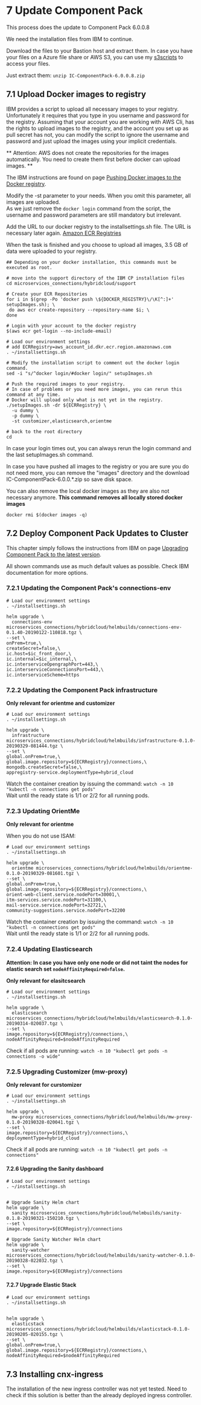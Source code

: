 # 7 Update Component Pack
This process does the update to Component Pack 6.0.0.8

We need the installation files from IBM to continue.

Download the files to your Bastion host and extract them. In case you have your files on a Azure file share or AWS S3, you can use my [s3scripts](https://github.com/MSSputnik/s3scripts) to access your files.

Just extract them: `unzip IC-ComponentPack-6.0.0.8.zip`


## 7.1 Upload Docker images to registry
IBM provides a script to upload all necessary images to your registry. Unfortunately it requires that you type in you username and password for the registry. 
Assuming that your account you are working with AWS Cli, has the rights to upload images to the registry, and the account you set up as pull secret has not, you can modify the script to ignore the username and password and just upload the images using your implicit credentials.


** Attention: AWS does not create the repositories for the images automatically. You need to create them first before docker can upload images. **

The IBM instructions are found on page [Pushing Docker images to the Docker registry](https://www.ibm.com/support/knowledgecenter/en/SSYGQH_6.0.0/admin/install/cp_install_push_docker_images.html).

Modify the -st parameter to your needs. When you omit this parameter, all images are uploaded.  
As we just remove the `docker login` command from the script, the username and password parameters are still mandatory but irrelevant.

Add the URL to our docker registry to the installsettings.sh file. The URL is necessary later again. [Amazon ECR Registries](https://docs.aws.amazon.com/AmazonECR/latest/userguide/Registries.html)

When the task is finished and you choose to upload all images, 3.5 GB of data were uploaded to your registry.

```
## Depending on your docker installation, this commands must be executed as root.

# move into the support directory of the IBM CP installation files
cd microservices_connections/hybridcloud/support

# Create your ECR Repositories
for i in $(grep -Po 'docker push \${DOCKER_REGISTRY}\/\K[^:]+' setupImages.sh); \
 do aws ecr create-repository --repository-name $i; \
done 

# Login with your account to the docker registry
$(aws ecr get-login --no-include-email)

# Load our environment settings
# add ECRRegistry=aws_account_id.dkr.ecr.region.amazonaws.com
. ~/installsettings.sh

# Modify the installation script to comment out the docker login command.
sed -i "s/^docker login/#docker login/" setupImages.sh

# Push the required images to your registry.
# In case of problems or you need more images, you can rerun this command at any time.
# Docker will upload only what is not yet in the registry.
./setupImages.sh -dr ${ECRRegistry} \
  -u dummy \
  -p dummy \
  -st customizer,elasticsearch,orientme

# back to the root directory
cd 

```

In case your login times out, you can always rerun the login command and the last setupImages.sh command.

In case you have pushed all images to the registry or you are sure you do not need more, you can remove the "images" directory and the download IC-ComponentPack-6.0.0.*.zip so save disk space.

You can also remove the local docker images as they are also not necessary anymore. **This command removes all locally stored docker images**

```
docker rmi $(docker images -q)

```

## 7.2 Deploy Component Pack Updates to Cluster

This chapter simply follows the instructions from IBM on page [Upgrading Component Pack to the latest version](https://www.ibm.com/support/knowledgecenter/en/SSYGQH_6.0.0/admin/install/cp_install_upgrade_latest_versions.html).

All shown commands use as much default values as possible. Check IBM documentation for more options.

### 7.2.1 Updating the Component Pack's connections-env

```
# Load our environment settings
. ~/installsettings.sh

helm upgrade \
  connections-env microservices_connections/hybridcloud/helmbuilds/connections-env-0.1.40-20190122-110818.tgz \
--set \
onPrem=true,\
createSecret=false,\
ic.host=$ic_front_door,\
ic.internal=$ic_internal,\
ic.interserviceOpengraphPort=443,\
ic.interserviceConnectionsPort=443,\
ic.interserviceScheme=https

```

### 7.2.2 Updating the Component Pack infrastructure

**Only relevant for orientme and customizer**

```
# Load our environment settings
. ~/installsettings.sh

helm upgrade \
  infrastructure microservices_connections/hybridcloud/helmbuilds/infrastructure-0.1.0-20190329-081444.tgz \
--set \
global.onPrem=true,\
global.image.repository=${ECRRegistry}/connections,\
mongodb.createSecret=false,\
appregistry-service.deploymentType=hybrid_cloud

```

Watch the container creation by issuing the command: `watch -n 10 "kubectl -n connections get pods"`  
Wait until the ready state is 1/1 or 2/2 for all running pods.

### 7.2.3 Updating OrientMe

**Only relevant for orientme**

When you do not use ISAM:

```
# Load our environment settings
. ~/installsettings.sh

helm upgrade \
  orientme microservices_connections/hybridcloud/helmbuilds/orientme-0.1.0-20190329-081601.tgz \
--set \
global.onPrem=true,\
global.image.repository=${ECRRegistry}/connections,\
orient-web-client.service.nodePort=30001,\
itm-services.service.nodePort=31100,\
mail-service.service.nodePort=32721,\
community-suggestions.service.nodePort=32200

```

Watch the container creation by issuing the command: `watch -n 10 "kubectl -n connections get pods"`  
Wait until the ready state is 1/1 or 2/2 for all running pods.


### 7.2.4 Updating Elasticsearch

**Attention: In case you have only one node or did not taint the nodes for elastic search set `nodeAffinityRequired=false`.**

**Only relevant for elasitcsearch**

```
# Load our environment settings
. ~/installsettings.sh

helm upgrade \
  elasticsearch microservices_connections/hybridcloud/helmbuilds/elasticsearch-0.1.0-20190314-020037.tgz \
--set \
image.repository=${ECRRegistry}/connections,\
nodeAffinityRequired=$nodeAffinityRequired

```

Check if all pods are running: `watch -n 10 "kubectl get pods -n connections -o wide"`

### 7.2.5 Upgrading Customizer (mw-proxy)

**Only relevant for curstomizer**

```
# Load our environment settings
. ~/installsettings.sh

helm upgrade \
  mw-proxy microservices_connections/hybridcloud/helmbuilds/mw-proxy-0.1.0-20190328-020041.tgz \
--set \
image.repository=${ECRRegistry}/connections,\
deploymentType=hybrid_cloud

```

Check if all pods are running: `watch -n 10 "kubectl get pods -n connections"`

#### 7.2.6 Upgrading the Sanity dashboard

```
# Load our environment settings
. ~/installsettings.sh


# Upgrade Sanity Helm chart
helm upgrade \
  sanity microservices_connections/hybridcloud/helmbuilds/sanity-0.1.8-20190321-150210.tgz \
--set \
image.repository=${ECRRegistry}/connections

# Upgrade Sanity Watcher Helm chart
helm upgrade \
  sanity-watcher microservices_connections/hybridcloud/helmbuilds/sanity-watcher-0.1.0-20190328-022032.tgz \
--set \
image.repository=${ECRRegistry}/connections

```

#### 7.2.7 Upgrade Elastic Stack

```
# Load our environment settings
. ~/installsettings.sh


helm upgrade \
  elasticstack microservices_connections/hybridcloud/helmbuilds/elasticstack-0.1.0-20190205-020155.tgz \
--set \
global.onPrem=true,\
global.image.repository=${ECRRegistry}/connections,\
nodeAffinityRequired=$nodeAffinityRequired

```

## 7.3 Installing cnx-ingress
The installation of the new ingress controller was not yet tested. 
Need to check if this solution is better than the already deployed ingress controller.

